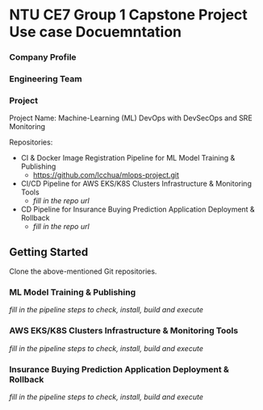 # NTU CE7 Group 1 Capstone Project Use case Docuemntation

### Company Profile

### Engineering Team

### Project

Project Name: Machine-Learning (ML) DevOps with DevSecOps and SRE Monitoring

Repositories:
- CI & Docker Image Registration Pipeline for ML Model Training & Publishing
  - https://github.com/lcchua/mlops-project.git
- CI/CD Pipeline for AWS EKS/K8S Clusters Infrastructure & Monitoring Tools
   - _fill in the repo url_
- CD Pipeline for Insurance Buying Prediction Application Deployment & Rollback
  - _fill in the repo url_

## Getting Started
Clone the above-mentioned Git repositories.

### ML Model Training & Publishing
_fill in the pipeline steps to check, install, build and execute_

### AWS EKS/K8S Clusters Infrastructure & Monitoring Tools
_fill in the pipeline steps to check, install, build and execute_

### Insurance Buying Prediction Application Deployment & Rollback
_fill in the pipeline steps to check, install, build and execute_

